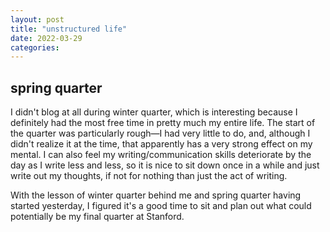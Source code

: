 ```yaml
---
layout: post
title: "unstructured life"
date: 2022-03-29
categories:
---
```


## spring quarter

I didn't blog at all during winter quarter, which is interesting because I definitely had the most free time in pretty much my entire life. The start of the quarter was particularly rough—I had very little to do, and, although I didn't realize it at the time, that apparently has a very strong effect on my mental. I can also feel my writing/communication skills deteriorate by the day as I write less and less, so it is nice to sit down once in a while and just write out my thoughts, if not for nothing than just the act of writing.

With the lesson of winter quarter behind me and spring quarter having started yesterday, I figured it's a good time to sit and plan out what could potentially be my final quarter at Stanford.
